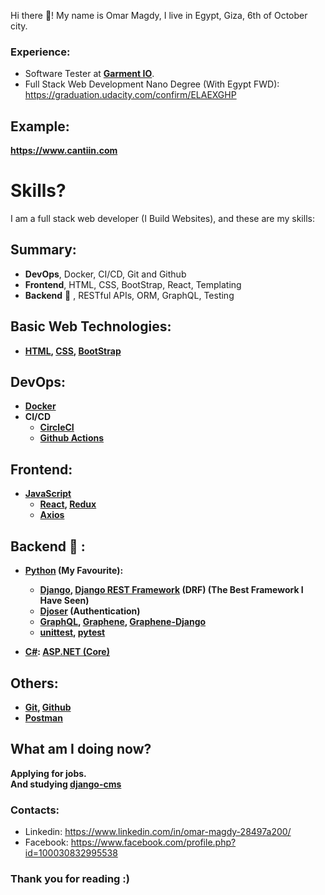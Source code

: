 
Hi there 👋! My name is Omar Magdy, I live in Egypt, 
Giza, 6th of October city. 




### Experience:

- Software Tester at **[Garment IO](https://garment.io/)**.
- Full Stack Web Development Nano Degree (With Egypt FWD):   
https://graduation.udacity.com/confirm/ELAEXGHP


## Example:
**https://www.cantiin.com**






# Skills?
I am a full stack web developer (I Build Websites), and these are my skills:




## Summary:

- **DevOps**, Docker, CI/CD, Git and Github
- **Frontend**, HTML, CSS, BootStrap, React, Templating
- **Backend** :muscle: , RESTful APIs, ORM, GraphQL, Testing

<b>


## Basic Web Technologies:
- [HTML](https://www.w3schools.com/html/),
	[CSS](https://www.w3schools.com/css/default.asp),
	[BootStrap](https://getbootstrap.com/)


## DevOps:
- [Docker](https://www.docker.com/)
- CI/CD
	- [CircleCI](https://circleci.com/)
	- [Github Actions](https://docs.github.com/en/actions)






## Frontend:
- [JavaScript](https://www.w3schools.com/js/)
	- [React](https://reactjs.org/), [Redux](https://redux.js.org/)
	-  [Axios](https://axios-http.com/)





## Backend :muscle: :
- [Python](https://www.w3schools.com/python/) (My Favourite):
	- [Django](https://docs.djangoproject.com), 
		[Django REST Framework](https://www.django-rest-framework.org/) (DRF)
		 (The Best Framework I Have Seen)
	- [Djoser](https://djoser.readthedocs.io) (Authentication)
	- [GraphQL](https://graphql.org/), 
		[Graphene](https://graphene-python.org/), 
		[Graphene-Django](https://docs.graphene-python.org/projects/django)
	- [unittest](https://docs.python.org/3/library/unittest.html), 
		[pytest](https://pypi.org/project/pytest/)


- [C#](https://www.w3schools.com/cs/): [ASP.NET (Core)](https://docs.microsoft.com/en-us/aspnet/core/introduction-to-aspnet-core)



## Others:
- [Git](https://git-scm.com/), [Github](https://github.com/)
- [Postman](https://www.postman.com/)











## What am I doing now?
Applying for jobs.  
And studying [django-cms](https://docs.django-cms.org/en/latest/)








</b>




### Contacts:
- Linkedin: https://www.linkedin.com/in/omar-magdy-28497a200/
- Facebook: https://www.facebook.com/profile.php?id=100030832995538


### Thank you for reading :)

<!--
**OmarThinks/OmarThinks** is a ✨ _special_ ✨ repository because its `README.md` (this file) appears on your GitHub profile.

Here are some ideas to get you started:

- 🔭 I’m currently working on ...
- 🌱 I’m currently learning ...
- 👯 I’m looking to collaborate on ...
- 🤔 I’m looking for help with ...
- 💬 Ask me about ...
- 📫 How to reach me: ...
- ⚡ Fun fact: ...
-->

